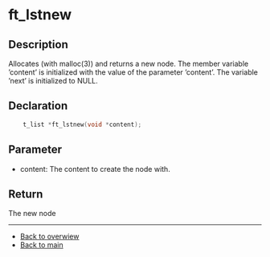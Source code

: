 # ft_lstnew

## Description
Allocates (with malloc(3)) and returns a new node. The member variable ’content’ is initialized with the value of the parameter ’content’. The variable ’next’ is initialized to NULL.

## Declaration 
```c
	t_list *ft_lstnew(void *content);
```

## Parameter 
- content: The content to create the node with.
## Return
The new node

---
- [Back to overwiew](Overview_about_function.md)
- [Back to main](/)
